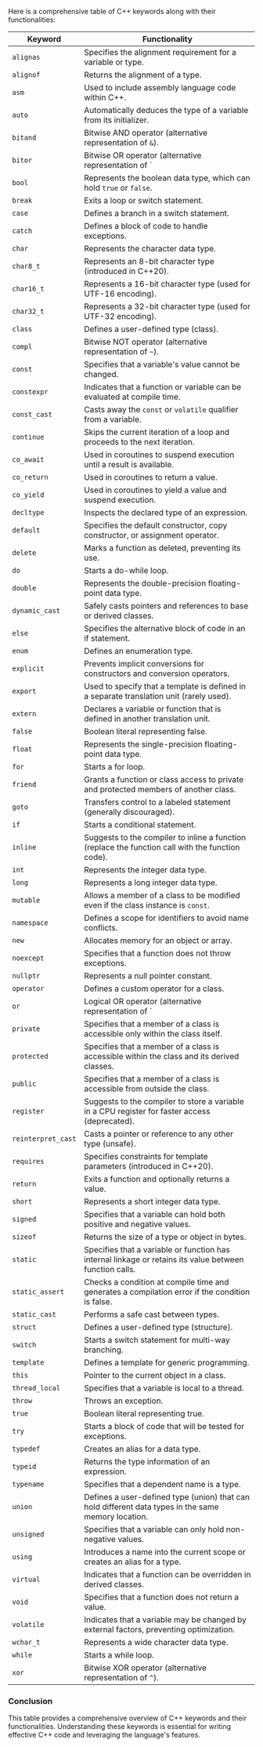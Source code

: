 Here is a comprehensive table of C++ keywords along with their functionalities:

| Keyword        | Functionality                                                                                     |
|----------------|--------------------------------------------------------------------------------------------------|
| `alignas`      | Specifies the alignment requirement for a variable or type.                                     |
| `alignof`      | Returns the alignment of a type.                                                                 |
| `asm`          | Used to include assembly language code within C++.                                               |
| `auto`         | Automatically deduces the type of a variable from its initializer.                               |
| `bitand`       | Bitwise AND operator (alternative representation of `&`).                                       |
| `bitor`        | Bitwise OR operator (alternative representation of `|`).                                        |
| `bool`         | Represents the boolean data type, which can hold `true` or `false`.                             |
| `break`        | Exits a loop or switch statement.                                                                 |
| `case`         | Defines a branch in a switch statement.                                                          |
| `catch`        | Defines a block of code to handle exceptions.                                                    |
| `char`         | Represents the character data type.                                                              |
| `char8_t`      | Represents an 8-bit character type (introduced in C++20).                                       |
| `char16_t`     | Represents a 16-bit character type (used for UTF-16 encoding).                                  |
| `char32_t`     | Represents a 32-bit character type (used for UTF-32 encoding).                                  |
| `class`        | Defines a user-defined type (class).                                                             |
| `compl`        | Bitwise NOT operator (alternative representation of `~`).                                       |
| `const`        | Specifies that a variable's value cannot be changed.                                            |
| `constexpr`    | Indicates that a function or variable can be evaluated at compile time.                          |
| `const_cast`   | Casts away the `const` or `volatile` qualifier from a variable.                                 |
| `continue`     | Skips the current iteration of a loop and proceeds to the next iteration.                        |
| `co_await`     | Used in coroutines to suspend execution until a result is available.                             |
| `co_return`    | Used in coroutines to return a value.                                                            |
| `co_yield`     | Used in coroutines to yield a value and suspend execution.                                       |
| `decltype`     | Inspects the declared type of an expression.                                                     |
| `default`      | Specifies the default constructor, copy constructor, or assignment operator.                     |
| `delete`       | Marks a function as deleted, preventing its use.                                                 |
| `do`           | Starts a do-while loop.                                                                          |
| `double`       | Represents the double-precision floating-point data type.                                        |
| `dynamic_cast` | Safely casts pointers and references to base or derived classes.                                 |
| `else`         | Specifies the alternative block of code in an if statement.                                     |
| `enum`         | Defines an enumeration type.                                                                      |
| `explicit`     | Prevents implicit conversions for constructors and conversion operators.                          |
| `export`       | Used to specify that a template is defined in a separate translation unit (rarely used).         |
| `extern`       | Declares a variable or function that is defined in another translation unit.                     |
| `false`        | Boolean literal representing false.                                                               |
| `float`        | Represents the single-precision floating-point data type.                                        |
| `for`          | Starts a for loop.                                                                                |
| `friend`       | Grants a function or class access to private and protected members of another class.             |
| `goto`         | Transfers control to a labeled statement (generally discouraged).                                |
| `if`           | Starts a conditional statement.                                                                    |
| `inline`       | Suggests to the compiler to inline a function (replace the function call with the function code).|
| `int`          | Represents the integer data type.                                                                 |
| `long`         | Represents a long integer data type.                                                              |
| `mutable`      | Allows a member of a class to be modified even if the class instance is `const`.                |
| `namespace`    | Defines a scope for identifiers to avoid name conflicts.                                         |
| `new`          | Allocates memory for an object or array.                                                         |
| `noexcept`     | Specifies that a function does not throw exceptions.                                             |
| `nullptr`      | Represents a null pointer constant.                                                               |
| `operator`     | Defines a custom operator for a class.                                                           |
| `or`           | Logical OR operator (alternative representation of `||`).                                        |
| `private`      | Specifies that a member of a class is accessible only within the class itself.                   |
| `protected`    | Specifies that a member of a class is accessible within the class and its derived classes.      |
| `public`       | Specifies that a member of a class is accessible from outside the class.                         |
| `register`     | Suggests to the compiler to store a variable in a CPU register for faster access (deprecated).   |
| `reinterpret_cast` | Casts a pointer or reference to any other type (unsafe).                                     |
| `requires`     | Specifies constraints for template parameters (introduced in C++20).                             |
| `return`       | Exits a function and optionally returns a value.                                                 |
| `short`        | Represents a short integer data type.                                                             |
| `signed`       | Specifies that a variable can hold both positive and negative values.                             |
| `sizeof`       | Returns the size of a type or object in bytes.                                                  |
| `static`       | Specifies that a variable or function has internal linkage or retains its value between function calls. |
| `static_assert`| Checks a condition at compile time and generates a compilation error if the condition is false.  |
| `static_cast`  | Performs a safe cast between types.                                                                |
| `struct`       | Defines a user-defined type (structure).                                                         |
| `switch`       | Starts a switch statement for multi-way branching.                                               |
| `template`     | Defines a template for generic programming.                                                       |
| `this`         | Pointer to the current object in a class.                                                        |
| `thread_local` | Specifies that a variable is local to a thread.                                                  |
| `throw`        | Throws an exception.                                                                               |
| `true`         | Boolean literal representing true.                                                                |
| `try`          | Starts a block of code that will be tested for exceptions.                                       |
| `typedef`      | Creates an alias for a data type.                                                                 |
| `typeid`       | Returns the type information of an expression.                                                   |
| `typename`     | Specifies that a dependent name is a type.                                                       |
| `union`        | Defines a user-defined type (union) that can hold different data types in the same memory location. |
| `unsigned`     | Specifies that a variable can only hold non-negative values.                                      |
| `using`        | Introduces a name into the current scope or creates an alias for a type.                         |
| `virtual`      | Indicates that a function can be overridden in derived classes.                                   |
| `void`         | Specifies that a function does not return a value.                                               |
| `volatile`     | Indicates that a variable may be changed by external factors, preventing optimization.            |
| `wchar_t`      | Represents a wide character data type.                                                            |
| `while`        | Starts a while loop.                                                                               |
| `xor`          | Bitwise XOR operator (alternative representation of `^`).                                        |

### Conclusion

This table provides a comprehensive overview of C++ keywords and their functionalities. Understanding these keywords is essential for writing effective C++ code and leveraging the language's features.